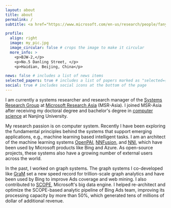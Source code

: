 ```yaml
---
layout: about
title: about
permalink: /
subtitle: <a href="https://www.microsoft.com/en-us/research/people/fanyang/">My MSR Home</a>. Personal Contact. yang DOT fan AT 163 DOT com

profile:
  align: right
  image: my_pic.jpg
  image_circular: false # crops the image to make it circular
  more_info: >
    <p>BJW-2,</p>
    <p>No.5 Danling Street, </p>
    <p>Haidian, Beijing, China</p>

news: false # includes a list of news items
selected_papers: true # includes a list of papers marked as "selected={true}"
social: true # includes social icons at the bottom of the page
---
```


I am currently a systems researcher and research manager of the [Systems Research Group](https://www.microsoft.com/en-us/research/group/systems-research-group-asia/) at [Microsoft Research Asia](https://www.microsoft.com/en-us/research/lab/microsoft-research-asia/) (MSR-Asia). I joined MSR-Asia after receiving my doctoral degree and bachelor's degree in [computer science](http://cs.nju.edu.cn/) at Nanjing University.

My research passion is on computer system. Recently I have been exploring the fundamental principles behind the systems that support emerging applications, e.g., machine learning based intelligent tasks. I am an architect of the machine learning systems [OpenPAI](https://github.com/microsoft/pai), [NNFusion](https://github.com/microsoft/nnfusion), and [NNI](https://github.com/microsoft/nni), which have been used by Microsoft products like Bing and Azure. As open-source projects, these systems also have a growing number of external users across the world.
 
In the past, I worked on graph systems. The graph systems I co-developed like [GraM](https://dl.acm.org/doi/10.1145/2806777.2806849) set a new speed record for trillion-scale graph analytics and have been used by Bing to improve Ads coverage and web mining. I also contributed to [SCOPE](https://dl.acm.org/doi/10.1007/s00778-012-0280-z), Microsoft's big data engine. I helped re-architect and optimize the SCOPE-based analytic pipeline of Bing Ads team, improving its processing capacity by more than 50%, which generated tens of millions of dollar of additional revenue.
